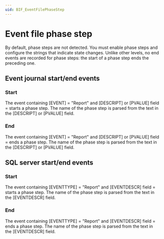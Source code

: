 ```yaml
---
uid: BIF_EventFilePhaseStep
---
```


# Event file phase step

By default, phase steps are not detected. You must enable phase steps and configure the strings that indicate state changes. Unlike other levels, no end events are recorded for phase steps: the start of a phase step ends the preceding one.

## Event journal start/end events

### Start

The event containing [EVENT] = "Report" and [DESCRIPT] or [PVALUE] field = <Start Substring> starts a phase step. The name of the phase step is parsed from the text in the [DESCRIPT] or [PVALUE] field.

### End

The event containing [EVENT] = "Report" and [DESCRIPT] or [PVALUE] field = <End Substring> ends a phase step. The name of the phase step is parsed from the text in the [DESCRIPT] or [PVALUE] field.

## SQL server start/end events

### Start

The event containing [EVENTTYPE] = "Report" and [EVENTDESCR] field = <Start Substring> starts a phase step. The name of the phase step is parsed from the text in the [EVENTDESCR] field.

### End

The event containing [EVENTTYPE] = "Report" and [EVENTDESCR] field = <End Substring> ends a phase step. The name of the phase step is parsed from the text in the [EVENTDESCR] field.
